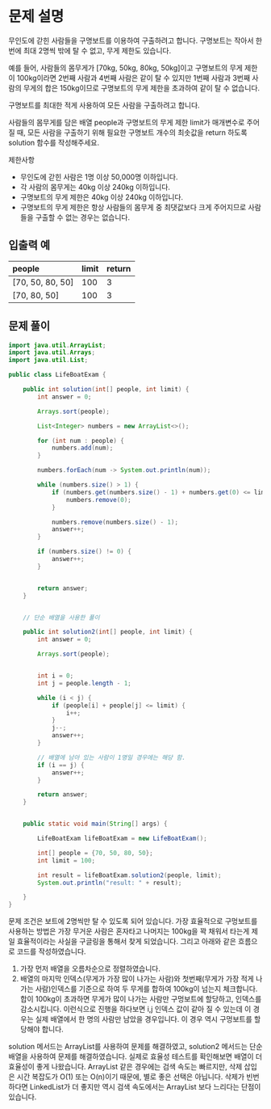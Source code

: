 # 문제 설명

무인도에 갇힌 사람들을 구명보트를 이용하여 구출하려고 합니다. 구명보트는 작아서 한 번에 최대 2명씩 밖에 탈 수 없고, 무게 제한도 있습니다.

예를 들어, 사람들의 몸무게가 [70kg, 50kg, 80kg, 50kg]이고 구명보트의 무게 제한이 100kg이라면 2번째 사람과 4번째 사람은 같이 탈 수 있지만 1번째 사람과 3번째 사람의 무게의 합은 150kg이므로 구명보트의 무게 제한을 초과하여 같이 탈 수 없습니다.

구명보트를 최대한 적게 사용하여 모든 사람을 구출하려고 합니다.

사람들의 몸무게를 담은 배열 people과 구명보트의 무게 제한 limit가 매개변수로 주어질 때, 모든 사람을 구출하기 위해 필요한 구명보트 개수의 최솟값을 return 하도록 solution 함수를 작성해주세요.

제한사항
- 무인도에 갇힌 사람은 1명 이상 50,000명 이하입니다.
- 각 사람의 몸무게는 40kg 이상 240kg 이하입니다.
- 구명보트의 무게 제한은 40kg 이상 240kg 이하입니다.
- 구명보트의 무게 제한은 항상 사람들의 몸무게 중 최댓값보다 크게 주어지므로 사람들을 구출할 수 없는 경우는 없습니다.

## 입출력 예

| people | limit | return |
|:-------|:-------|:-------|
| [70, 50, 80, 50] |	100 |	3 |
| [70, 80, 50] |	100 |	3 |


## 문제 풀이  

```java
import java.util.ArrayList;
import java.util.Arrays;
import java.util.List;

public class LifeBoatExam {

    public int solution(int[] people, int limit) {
        int answer = 0;

        Arrays.sort(people);

        List<Integer> numbers = new ArrayList<>();

        for (int num : people) {
            numbers.add(num);
        }

        numbers.forEach(num -> System.out.println(num));

        while (numbers.size() > 1) {
            if (numbers.get(numbers.size() - 1) + numbers.get(0) <= limit) {
                numbers.remove(0);
            }

            numbers.remove(numbers.size() - 1);
            answer++;
        }

        if (numbers.size() != 0) {
            answer++;
        }


        return answer;
    }


    // 단순 배열을 사용한 풀이

    public int solution2(int[] people, int limit) {
        int answer = 0;

        Arrays.sort(people);


        int i = 0;
        int j = people.length - 1;

        while (i < j) {
            if (people[i] + people[j] <= limit) {
                i++;
            }
            j--;
            answer++;
        }

        // 배열에 남아 있는 사람이 1명일 경우에는 해당 함.
        if (i == j) {
            answer++;
        }

        return answer;
    }


    public static void main(String[] args) {

        LifeBoatExam lifeBoatExam = new LifeBoatExam();

        int[] people = {70, 50, 80, 50};
        int limit = 100;

        int result = lifeBoatExam.solution2(people, limit);
        System.out.println("result: " + result);

    }
}
```
 문제 조건은 보트에 2명씩만 탈 수 있도록 되어 있습니다.
 가장 효율적으로 구멍보트를 사용하는 방법은 가장 무거운 사람은 혼자타고 나머지는 100kg을 꽉 채워서 타는게 제일 효율적이라는 사실을 구글링을 통해서 찾게 되었습니다.
 그리고 아래와 같은 흐름으로 코드를 작성하였습니다.

 1. 가장 먼저 배열을 오름차순으로 정렬하였습니다.
 2. 배열의 마지막 인덱스(무게가 가장 많이 나가는 사람)와 첫번째(무게가 가장 적게 나가는 사람)인덱스를 기준으로 하여 두 무게를 합하여 100kg이 넘는지 체크합니다.
 합이 100kg이 초과하면 무게가 많이 나가는 사람만 구멍보트에 할당하고, 인덱스를 감소시킵니다. 이런식으로 진행을 하다보면 i,j 인덱스 값이 같아 질 수 있는데
 이 경우는 실제 배열에서 한 명의 사람만 남았을 경우입니다. 이 경우 역시 구멍보트를 할당해야 합니다.
 
 
 solution 메서드는 ArrayList를 사용하여 문제를 해결하였고, solution2 메서드는 단순 배열을 사용하여 문제를 해결하였습니다. 실제로 효율성 테스트를 확인해보면
 배열이 더 효율성이 좋게 나왔습니다. ArrayList 같은 경우에는 검색 속도는 빠르지만, 삭제 삽입은 시간 복잡도가 O(1) 또는 O(n)이기 때문에, 별로 좋은 선택은 아닙니다.
 삭제가 빈번하다면 LinkedList가 더 좋지만 역시 검색 속도에서는 ArrayList 보다 느리다는 단점이 있습니다.
